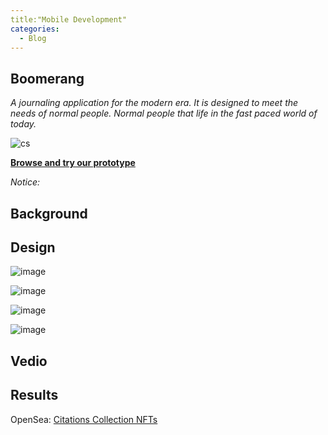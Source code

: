 ```yaml
---
title:"Mobile Development"
categories:
  - Blog
---
```

## Boomerang

*A journaling application for the modern era. It is designed to meet the needs of normal people. Normal people that life in the fast paced world of today.*

![cs](https://user-images.githubusercontent.com/1661078/136353977-dbc44c8c-678a-4a55-9fcb-4e8a6e8f0ae7.png)

**[Browse and try our prototype](https://www.figma.com/proto/M3kSduZpuR7lveCW87pdzs/Interactive-with-Phone-background?node-id=2%3A87&scaling=min-zoom&page-id=0%3A1&starting-point-node-id=2%3A302)**

*Notice:*


## Background


## Design

![image](https://user-images.githubusercontent.com/1661078/136367937-8e171d8c-bf32-4282-8473-0d80e19b4407.png)

![image](https://user-images.githubusercontent.com/1661078/136367945-3d11c07a-470a-4507-80fd-149746edd628.png)

![image](https://user-images.githubusercontent.com/1661078/136367961-88cc3ae3-8655-4b20-ab28-c825e83f1a71.png)

![image](https://user-images.githubusercontent.com/1661078/136367973-556510d4-7c7e-49e6-af9f-6b404ab0eb8a.png)


## Vedio


## Results

OpenSea: [Citations Collection NFTs](https://opensea.io/citations)

